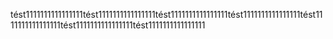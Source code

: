 tést1111111111111111tést1111111111111111tést1111111111111111tést1111111111111111tést1111111111111111tést1111111111111111tést1111111111111111